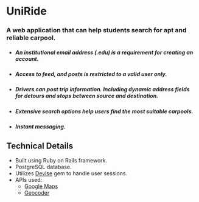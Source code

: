 # UniRide
### A web application that can help students search for apt and reliable carpool. 
- ##### An institutional email address (.edu) is a requirement for creating an account. 
- ##### Access to feed, and posts is restricted to a valid user only. 
- ##### Drivers can post trip information. Including dynamic address fields for detours and stops between source and destination. 
- ##### Extensive search options help users find the most suitable carpools.
- ##### Instant messaging. 

## Technical Details
- Built using Ruby on Rails framework.  
- PostgreSQL database. 
- Utilizes [Devise](https://github.com/plataformatec/devise) gem to handle user sessions.
- APIs used: 
	- [Google Maps](https://developers.google.com/maps/)
	- [Geocoder](http://www.rubygeocoder.com/)
